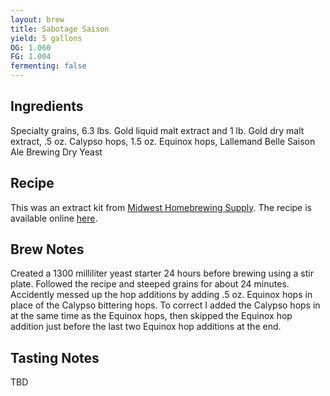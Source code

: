```yaml
---
layout: brew
title: Sabotage Saison
yield: 5 gallons
OG: 1.060
FG: 1.004
fermenting: false
---
```


## Ingredients
Specialty grains, 6.3 lbs. Gold liquid malt extract and 1 lb. Gold dry malt extract, .5 oz. Calypso hops, 1.5 oz. Equinox hops, Lallemand Belle Saison Ale Brewing Dry Yeast

## Recipe
This was an extract kit from [Midwest Homebrewing Supply](http://www.midwestsupplies.com/sabotage-saison.html).  The recipe is available online [here](http://www.midwestsupplies.com/media/downloads/768/MWS_Sabotage_Saison.pdf).

## Brew Notes
Created a 1300 milliliter yeast starter 24 hours before brewing using a stir plate. Followed the recipe and steeped grains for about 24 minutes.  Accidently messed up the hop additions by adding .5 oz. Equinox hops in place of the Calypso bittering hops. To correct I added the Calypso hops in at the same time as the Equinox hops, then skipped the Equinox hop addition just before the last two Equinox hop additions at the end.

## Tasting Notes
TBD
